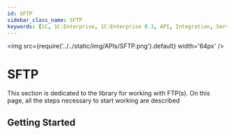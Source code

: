 ```yaml
---
id: SFTP
sidebar_class_name: SFTP
keywords: [1C, 1C:Enterprise, 1C:Enterprise 8.3, API, Integration, Services, Data Exchange, OneScript, CLI, SFTP]
---
```


<img src={require('../../static/img/APIs/SFTP.png').default} width='64px' />

# SFTP

This section is dedicated to the library for working with FTP(s). On this page, all the steps necessary to start working are described

## Getting Started
